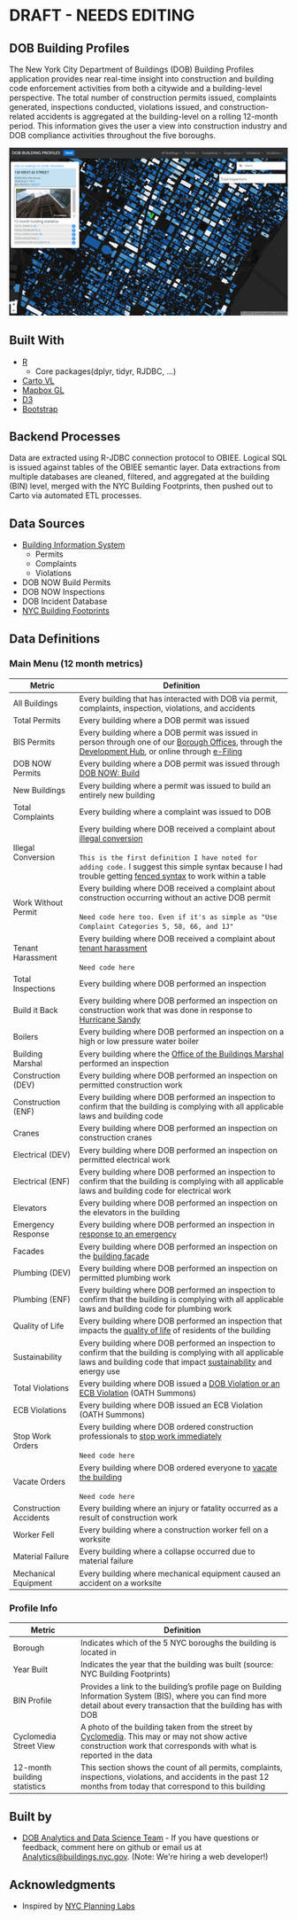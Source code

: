 # DRAFT - NEEDS EDITING

## DOB Building Profiles

The New York City Department of Buildings (DOB) Building Profiles application provides near real-time insight into construction and building code enforcement activities from both a citywide and a building-level perspective. The total number of construction permits issued, complaints generated, inspections conducted, violations issued, and construction-related accidents is aggregated at the building-level on a rolling 12-month period. This information gives the user a view into construction industry and DOB compliance activities throughout the five boroughs. 

![Alt Text](https://github.com/NYCDOB/DOB_Dashboards/blob/Dev_2016/profiles_screen.PNG)

## Built With

* [R](https://www.r-project.org/)
    + Core packages(dplyr, tidyr, RJDBC, ...)
* [Carto VL](https://carto.com/developers/carto-vl/)
* [Mapbox GL](https://www.mapbox.com/mapbox-gl-js/api/)
* [D3](https://d3js.org/)
* [Bootstrap](https://getbootstrap.com/)

## Backend Processes  

Data are extracted using R-JDBC connection protocol to OBIEE. Logical SQL is issued against tables of the OBIEE semantic layer.  Data extractions from multiple databases are cleaned, filtered, and aggregated at the building (BIN) level, merged with the NYC Building Footprints, then pushed out to Carto via automated ETL processes. 

## Data Sources

*	[Building Information System](http://a810-bisweb.nyc.gov/bisweb/bsqpm01.jsp)
    + Permits
    + Complaints
    + Violations
*	DOB NOW Build Permits
*	DOB NOW Inspections
*	DOB Incident Database
*	[NYC Building Footprints](https://github.com/CityOfNewYork/nyc-geo-metadata/blob/master/Metadata/Metadata_BuildingFootprints.md)

## Data Definitions
### Main Menu (12 month metrics)
| Metric | Definition |
|------------------------|------------------------------------------------------------------------------------------------------------------------------------------------------------------------------------------------------------------------------------------------------------|
| All Buildings | Every building that has interacted with DOB via permit, complaints, inspection, violations, and accidents |
| Total Permits | Every building where a DOB permit was issued |
| BIS Permits | Every building where a DOB permit was issued in person through one of our [Borough Offices](https://www1.nyc.gov/site/buildings/about/borough-offices.page), through the [Development Hub](https://www1.nyc.gov/site/buildings/business/development-hub.page), or online through [e-Filing](https://a810-efiling.nyc.gov/eRenewal/loginER.jsp) |
| DOB NOW Permits | Every building where a DOB permit was issued through [DOB NOW: Build](https://www1.nyc.gov/site/buildings/industry/dob-now-build.page) |
| New Buildings | Every building where a permit was issued to build an entirely new building |
| Total Complaints | Every building where a complaint was issued to DOB |
| Illegal Conversion | Every building where DOB received a complaint about [illegal conversion](https://www1.nyc.gov/site/buildings/renter/illegal-conversions-vacates.page)<br><br>`This is the first definition I have noted for adding code.` I suggest this simple syntax because I had trouble getting [fenced syntax](https://docs.gitlab.com/ee/user/markdown.html#code-and-syntax-highlighting) to work within a table|
| Work Without Permit | Every building where DOB received a complaint about construction occurring without an active DOB permit<br><br>`Need code here too. Even if it's as simple as "Use Complaint Categories 5, 58, 66, and 1J"` |
| Tenant Harassment | Every building where DOB received a complaint about [tenant harassment](https://www1.nyc.gov/site/buildings/renter/tenant-harrassment.page)<br><br>`Need code here` |
| Total Inspections | Every building where DOB performed an inspection |
| Build it Back | Every building where DOB performed an inspection on construction work that was done in response to [Hurricane Sandy](https://www1.nyc.gov/site/buildings/homeowner/storm-update.page) |
| Boilers | Every building where DOB performed an inspection on a high or low pressure water boiler |
| Building Marshal | Every building where the [Office of the Buildings Marshal](https://www1.nyc.gov/site/buildings/about/agency-units.page#obm) performed an inspection |
| Construction (DEV) | Every building where DOB performed an inspection on permitted construction work |
| Construction (ENF) | Every building where DOB performed an inspection to confirm that the building is complying with all applicable laws and building code |
| Cranes | Every building where DOB performed an inspection on construction cranes |
| Electrical (DEV) | Every building where DOB performed an inspection on permitted electrical work |
| Electrical (ENF) | Every building where DOB performed an inspection to confirm that the building is complying with all applicable laws and building code for electrical work |
| Elevators | Every building where DOB performed an inspection on the elevators in the building |
| Emergency Response | Every building where DOB performed an inspection in [response to an emergency](https://www1.nyc.gov/site/buildings/about/agency-units.page#ert) |
| Facades | Every building where DOB performed an inspection on the [building façade](https://www1.nyc.gov/site/buildings/safety/facades.page) |
| Plumbing (DEV) | Every building where DOB performed an inspection on permitted plumbing work |
| Plumbing (ENF) | Every building where DOB performed an inspection to confirm that the building is complying with all applicable laws and building code for plumbing work |
| Quality of Life | Every building where DOB performed an inspection that impacts the [quality of life](https://www1.nyc.gov/site/buildings/renter/quality-of-life-unit.page) of residents of the building |
| Sustainability | Every building where DOB performed an inspection to confirm that the building is complying with all applicable laws and building code that impact [sustainability](https://www1.nyc.gov/site/buildings/industry/sustainability.page) and energy use |
| Total Violations | Every building where DOB issued a [DOB Violation or an ECB Violation](https://www1.nyc.gov/site/buildings/homeowner/violations-vacates.page) (OATH Summons) |
| ECB Violations | Every building where DOB issued an ECB Violation (OATH Summons) |
| Stop Work Orders | Every building where DOB ordered construction professionals to [stop work immediately](https://www1.nyc.gov/site/buildings/homeowner/stop-work-orders.page)<br><br>`Need code here` |
| Vacate Orders | Every building where DOB ordered everyone to [vacate the building](https://www1.nyc.gov/site/buildings/homeowner/violations-vacates.page)<br><br>`Need code here` |
| Construction Accidents | Every building where an injury or fatality occurred as a result of construction work |
| Worker Fell | Every building where a construction worker fell on a worksite |
| Material Failure | Every building where a collapse occurred due to material failure |
| Mechanical Equipment | Every building where mechanical equipment caused an accident on a worksite |

### Profile Info

| Metric | Definition |
|-------------------------------|----------------------------------------------------------------------------------------------------------------------------------------------------------------------------------------------------|
| Borough | Indicates which of the 5 NYC boroughs the building is located in |
| Year Built | Indicates the year that the building was built (source: NYC Building Footprints) |
| BIN Profile | Provides a link to the building’s profile page on Building Information System (BIS), where you can find more detail about every transaction that the building has with DOB |
| Cyclomedia Street View | A photo of the building taken from the street by [Cyclomedia](https://www.cyclomedia.com/us). This may or may not show active construction work that corresponds with what is reported in the data |
| 12-month building statistics | This section shows the count of all permits, complaints, inspections, violations, and accidents in the past 12 months from today that correspond to this building |


## Built by

* [DOB Analytics and Data Science Team](https://www1.nyc.gov/site/buildings/about/metrics-reports.page) - If you have questions or feedback, comment here on github or email us at [Analytics@buildings.nyc.gov](mailto:analytics@buildings.nyc.gov). (Note: We're hiring a web developer!)

## Acknowledgments

* Inspired by [NYC Planning Labs](https://planninglabs.nyc/)

